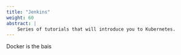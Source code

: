 ```yaml
---
title: "Jenkins"
weight: 60
abstract: |
    Series of tutorials that will introduce you to Kubernetes.
---
```


Docker is the bais
